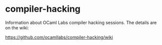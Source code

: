 compiler-hacking
================

Information about OCaml Labs compiler hacking sessions.  The details are on the wiki:

  https://github.com/ocamllabs/compiler-hacking/wiki

